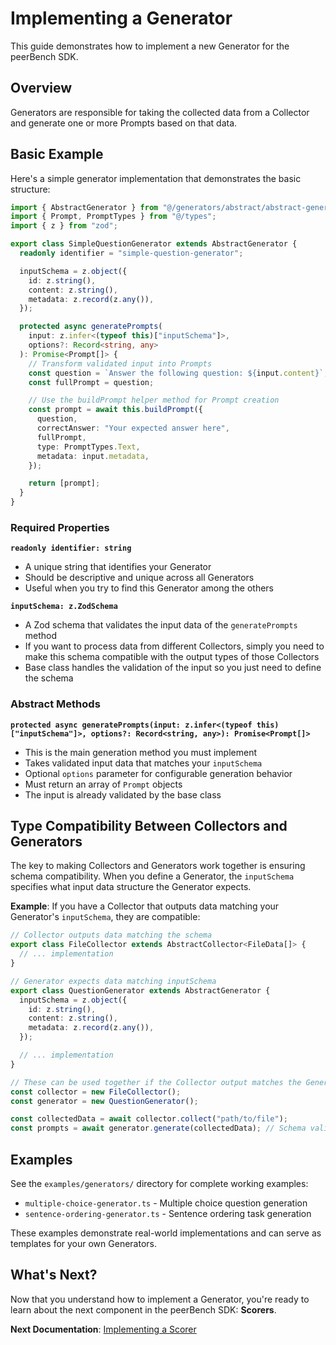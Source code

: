 # Implementing a Generator

This guide demonstrates how to implement a new Generator for the peerBench SDK.

## Overview

Generators are responsible for taking the collected data from a Collector and generate one or more Prompts based on that data.

## Basic Example

Here's a simple generator implementation that demonstrates the basic structure:

```typescript
import { AbstractGenerator } from "@/generators/abstract/abstract-generator";
import { Prompt, PromptTypes } from "@/types";
import { z } from "zod";

export class SimpleQuestionGenerator extends AbstractGenerator {
  readonly identifier = "simple-question-generator";

  inputSchema = z.object({
    id: z.string(),
    content: z.string(),
    metadata: z.record(z.any()),
  });

  protected async generatePrompts(
    input: z.infer<(typeof this)["inputSchema"]>,
    options?: Record<string, any>
  ): Promise<Prompt[]> {
    // Transform validated input into Prompts
    const question = `Answer the following question: ${input.content}`;
    const fullPrompt = question;

    // Use the buildPrompt helper method for Prompt creation
    const prompt = await this.buildPrompt({
      question,
      correctAnswer: "Your expected answer here",
      fullPrompt,
      type: PromptTypes.Text,
      metadata: input.metadata,
    });

    return [prompt];
  }
}
```

### Required Properties

**`readonly identifier: string`**

- A unique string that identifies your Generator
- Should be descriptive and unique across all Generators
- Useful when you try to find this Generator among the others

**`inputSchema: z.ZodSchema`**

- A Zod schema that validates the input data of the `generatePrompts` method
- If you want to process data from different Collectors, simply you need to make this schema compatible with the output types of those Collectors
- Base class handles the validation of the input so you just need to define the schema

### Abstract Methods

**`protected async generatePrompts(input: z.infer<(typeof this)["inputSchema"]>, options?: Record<string, any>): Promise<Prompt[]>`**

- This is the main generation method you must implement
- Takes validated input data that matches your `inputSchema`
- Optional `options` parameter for configurable generation behavior
- Must return an array of `Prompt` objects
- The input is already validated by the base class

## Type Compatibility Between Collectors and Generators

The key to making Collectors and Generators work together is ensuring schema compatibility. When you define a Generator, the `inputSchema` specifies what input data structure the Generator expects.

**Example**: If you have a Collector that outputs data matching your Generator's `inputSchema`, they are compatible:

```typescript
// Collector outputs data matching the schema
export class FileCollector extends AbstractCollector<FileData[]> {
  // ... implementation
}

// Generator expects data matching inputSchema
export class QuestionGenerator extends AbstractGenerator {
  inputSchema = z.object({
    id: z.string(),
    content: z.string(),
    metadata: z.record(z.any()),
  });

  // ... implementation
}

// These can be used together if the Collector output matches the Generator's inputSchema
const collector = new FileCollector();
const generator = new QuestionGenerator();

const collectedData = await collector.collect("path/to/file");
const prompts = await generator.generate(collectedData); // Schema validation ensures compatibility
```

## Examples

See the `examples/generators/` directory for complete working examples:

- `multiple-choice-generator.ts` - Multiple choice question generation
- `sentence-ordering-generator.ts` - Sentence ordering task generation

These examples demonstrate real-world implementations and can serve as templates for your own Generators.

## What's Next?

Now that you understand how to implement a Generator, you're ready to learn about the next component in the peerBench SDK: **Scorers**.

**Next Documentation**: [Implementing a Scorer](./implementing-a-scorer.md)
